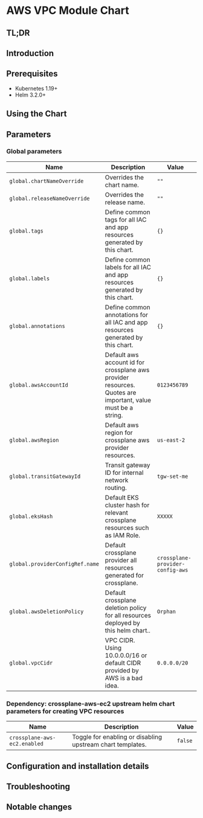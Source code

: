 <!--- app-name: Apache -->

# AWS VPC Module Chart

## TL;DR

## Introduction

## Prerequisites

- Kubernetes 1.19+
- Helm 3.2.0+

## Using the Chart

## Parameters

### Global parameters

| Name                            | Description                                                                                                 | Value                            |
| ------------------------------- | ----------------------------------------------------------------------------------------------------------- | -------------------------------- |
| `global.chartNameOverride`      | Overrides the chart name.                                                                                   | `""`                             |
| `global.releaseNameOverride`    | Overrides the release name.                                                                                 | `""`                             |
| `global.tags`                   | Define common tags for all IAC and app resources generated by this chart.                                   | `{}`                             |
| `global.labels`                 | Define common labels for all IAC and app resources generated by this chart.                                 | `{}`                             |
| `global.annotations`            | Define common annotations for all IAC and app resources generated by this chart.                            | `{}`                             |
| `global.awsAccountId`           | Default aws account id for crossplane aws provider resources. Quotes are important, value must be a string. | `0123456789`                     |
| `global.awsRegion`              | Default aws region for crossplane aws provider resources.                                                   | `us-east-2`                      |
| `global.transitGatewayId`       | Transit gateway ID for internal network routing.                                                            | `tgw-set-me`                     |
| `global.eksHash`                | Default EKS cluster hash for relevant crossplane resources such as IAM Role.                                | `XXXXX`                          |
| `global.providerConfigRef.name` | Default crossplane provider all resources generated for crossplane.                                         | `crossplane-provider-config-aws` |
| `global.awsDeletionPolicy`      | Default crossplane deletion policy for all resources deployed by this helm chart..                          | `Orphan`                         |
| `global.vpcCidr`                | VPC CIDR. Using 10.0.0.0/16 or default CIDR provided by AWS is a bad idea.                                  | `0.0.0.0/20`                     |


### Dependency: crossplane-aws-ec2 upstream helm chart parameters for creating VPC resources

| Name                         | Description                                                | Value   |
| ---------------------------- | ---------------------------------------------------------- | ------- |
| `crossplane-aws-ec2.enabled` | Toggle for enabling or disabling upstream chart templates. | `false` |


## Configuration and installation details


## Troubleshooting


## Notable changes
